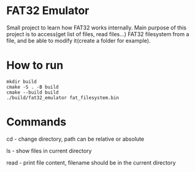 # FAT32 Emulator

Small project to learn how FAT32 works internally. Main purpose of this project is to access(get list of files, read files...) FAT32 filesystem from a file, and be able to modify it(create a folder for example).

# How to run
```
mkdir build
cmake -S . -B build
cmake --build build
./build/fat32_emulator fat_filesystem.bin
```

# Commands

cd <path> - change directory, path can be relative or absolute

ls - show files in current directory

read <filename> - print file content, filename should be in the current directory
